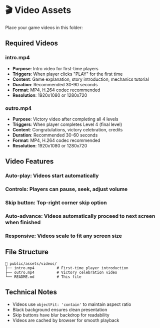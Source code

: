 # 🎬 Video Assets

Place your game videos in this folder:

## Required Videos

### **intro.mp4**
- **Purpose**: Intro video for first-time players
- **Triggers**: When player clicks "PLAY" for the first time
- **Content**: Game explanation, story introduction, mechanics tutorial
- **Duration**: Recommended 30-90 seconds
- **Format**: MP4, H.264 codec recommended
- **Resolution**: 1920x1080 or 1280x720

### **outro.mp4** 
- **Purpose**: Victory video after completing all 4 levels
- **Triggers**: When player completes Level 4 (final level)
- **Content**: Congratulations, victory celebration, credits
- **Duration**: Recommended 30-60 seconds
- **Format**: MP4, H.264 codec recommended
- **Resolution**: 1920x1080 or 1280x720

## Video Features

### **Auto-play**: Videos start automatically
### **Controls**: Players can pause, seek, adjust volume
### **Skip button**: Top-right corner skip option
### **Auto-advance**: Videos automatically proceed to next screen when finished
### **Responsive**: Videos scale to fit any screen size

## File Structure
```
📁 public/assets/videos/
├── intro.mp4          # First-time player introduction
├── outro.mp4          # Victory celebration video
└── README.md          # This file
```

## Technical Notes
- Videos use `objectFit: 'contain'` to maintain aspect ratio
- Black background ensures clean presentation
- Skip buttons have blur backdrop for readability
- Videos are cached by browser for smooth playback
